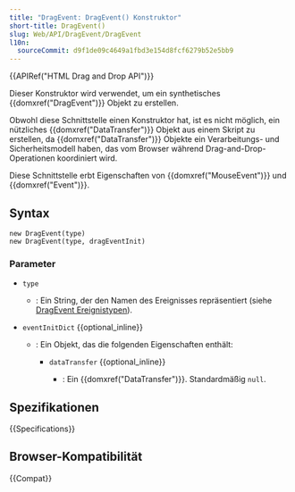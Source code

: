 ```yaml
---
title: "DragEvent: DragEvent() Konstruktor"
short-title: DragEvent()
slug: Web/API/DragEvent/DragEvent
l10n:
  sourceCommit: d9f1de09c4649a1fbd3e154d8fcf6279b52e5bb9
---
```


{{APIRef("HTML Drag and Drop API")}}

Dieser Konstruktor wird verwendet, um ein synthetisches {{domxref("DragEvent")}} Objekt zu erstellen.

Obwohl diese Schnittstelle einen Konstruktor hat, ist es nicht möglich, ein nützliches {{domxref("DataTransfer")}} Objekt aus einem Skript zu erstellen, da {{domxref("DataTransfer")}} Objekte ein Verarbeitungs- und Sicherheitsmodell haben, das vom Browser während Drag-and-Drop-Operationen koordiniert wird.

Diese Schnittstelle erbt Eigenschaften von {{domxref("MouseEvent")}} und {{domxref("Event")}}.

## Syntax

```js-nolint
new DragEvent(type)
new DragEvent(type, dragEventInit)
```

### Parameter

- `type`

  - : Ein String, der den Namen des Ereignisses repräsentiert (siehe [DragEvent Ereignistypen](/de/docs/Web/API/DragEvent#event_types)).

- `eventInitDict` {{optional_inline}}

  - : Ein Objekt, das die folgenden Eigenschaften enthält:

    - `dataTransfer` {{optional_inline}}

      - : Ein {{domxref("DataTransfer")}}. Standardmäßig `null`.

## Spezifikationen

{{Specifications}}

## Browser-Kompatibilität

{{Compat}}
